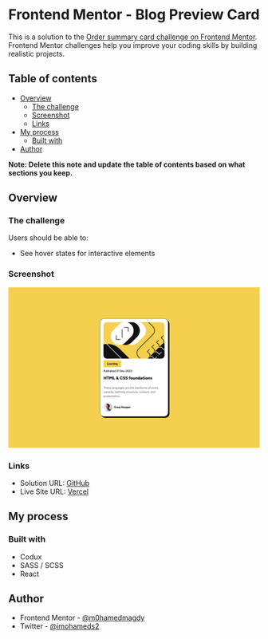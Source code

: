 # Frontend Mentor - Blog Preview Card

This is a solution to the [Order summary card challenge on Frontend Mentor](https://www.frontendmentor.io/challenges/blog-preview-card-ckPaj01IcS). Frontend Mentor challenges help you improve your coding skills by building realistic projects. 

## Table of contents

- [Overview](#overview)
  - [The challenge](#the-challenge)
  - [Screenshot](#screenshot)
  - [Links](#links)
- [My process](#my-process)
  - [Built with](#built-with)
- [Author](#author)

**Note: Delete this note and update the table of contents based on what sections you keep.**

## Overview

### The challenge

Users should be able to:

- See hover states for interactive elements

### Screenshot

![](./screenshot.png)

### Links

- Solution URL: [GitHub](https://github.com/M0hamedMagdy/blog-preview-card-codux)
- Live Site URL: [Vercel](blog-preview-card-codux.vercel.app)

## My process

### Built with

- Codux
- SASS / SCSS
- React


## Author

- Frontend Mentor - [@m0hamedmagdy](https://www.frontendmentor.io/profile/m0hamedmagdy)
- Twitter - [@imohameds2](https://www.twitter.com/imohameds2)

